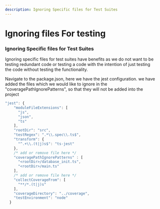 ```yaml
---
description: Ignoring Specific files for Test Suites
---
```


# Ignoring files For testing

### Ignoring Specific files for Test Suites

Ignoring specific files for test suites have benefits as we do not want to be testing redundant code or testing a code with the intention of just testing the code without testing the functionality.  
  
Navigate to the package.json, here we have the jest configuration. we have added the files which we would like to ignore in the "coveragePathIgnorePatterns", so that they will not be added into the project

```javascript
"jest": {
    "moduleFileExtensions": [
      "js",
      "json",
      "ts"
    ],
    "rootDir": "src",
    "testRegex": ".*\\.spec\\.ts$",
    "transform": {
      "^.+\\.(t|j)s$": "ts-jest"
    },
    /* add or remove file here */
    "coveragePathIgnorePatterns" : [
      "<rootDir>/database_init.ts",
      "<rootDir>/main.ts"
    ],
    /* add or remove file here */
    "collectCoverageFrom": [
      "**/*.(t|j)s"
    ],
    "coverageDirectory": "../coverage",
    "testEnvironment": "node"
  }
```



